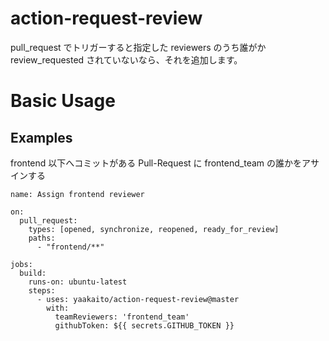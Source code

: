 # action-request-review

pull_request でトリガーすると指定した reviewers のうち誰がか review_requested されていないなら、それを追加します。

# Basic Usage

## Examples

frontend 以下へコミットがある Pull-Request に frontend_team の誰かをアサインする

```
name: Assign frontend reviewer

on:
  pull_request:
    types: [opened, synchronize, reopened, ready_for_review]
    paths:
      - "frontend/**"

jobs:
  build:
    runs-on: ubuntu-latest
    steps:
      - uses: yaakaito/action-request-review@master
        with:
          teamReviewers: 'frontend_team'
          githubToken: ${{ secrets.GITHUB_TOKEN }}
```
